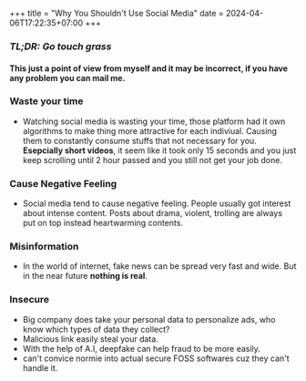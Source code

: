 +++
title = "Why You Shouldn't Use Social Media"
date = 2024-04-06T17:22:35+07:00
+++

### *TL;DR: Go touch grass*

#### This just a point of view from myself and it may be incorrect, if you have any problem you can mail me.
### Waste your time
- Watching social media is wasting your time, those platform had it own algorithms to make thing more attractive for each indiviual. Causing them to constantly consume stuffs that not necessary for you. **Esepcially short videos**, it seem like it took only 15 seconds and you just keep scrolling until 2 hour passed and you still not get your job done.
### Cause Negative Feeling
- Social media tend to cause negative feeling. People usually got interest about intense content. Posts about drama, violent, trolling are always put on top instead heartwarming contents.
### Misinformation
- In the world of internet, fake news can be spread very fast and wide. But in the near future **nothing is real**.
### Insecure
- Big company does take your personal data to personalize ads, who know which types of data they collect?
- Malicious link easily steal your data.
- With the help of A.I, deepfake can help fraud to be more easily.
- can't convice normie into actual secure FOSS softwares cuz they can't handle it.
